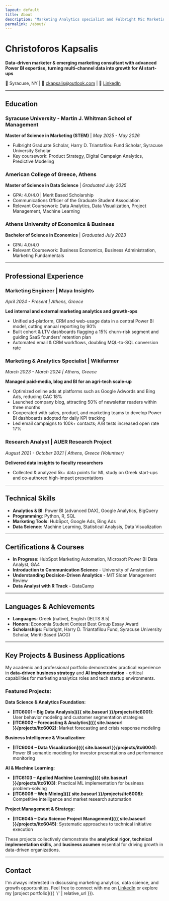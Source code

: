 ```yaml
---
layout: default
title: About
description: "Marketing Analytics specialist and Fulbright MSc Marketing candidate at Syracuse University with expertise in BI, Power BI, and data science"
permalink: /about/
---
```


# Christoforos Kapsalis

**Data-driven marketer & emerging marketing consultant with advanced Power BI expertise, turning multi-channel data into growth for AI start-ups**

📍 Syracuse, NY | 📧 ckapsalis@outlook.com | 💼 [LinkedIn](https://www.linkedin.com/in/christoforos-kapsalis/)

---

## Education

### Syracuse University - Martin J. Whitman School of Management
**Master of Science in Marketing (STEM)** | *May 2025 - May 2026*
- Fulbright Graduate Scholar, Harry D. Triantafilou Fund Scholar, Syracuse University Scholar
- Key coursework: Product Strategy, Digital Campaign Analytics, Predictive Modeling

### American College of Greece, Athens
**Master of Science in Data Science** | *Graduated July 2025*
- GPA: 4.0/4.0 | Merit Based Scholarship
- Communications Officer of the Graduate Student Association
- Relevant Coursework: Data Analytics, Data Visualization, Project Management, Machine Learning

### Athens University of Economics & Business
**Bachelor of Science in Economics** | *Graduated July 2023*
- GPA: 4.0/4.0
- Relevant Coursework: Business Economics, Business Administration, Marketing Fundamentals

---

## Professional Experience

### Marketing Engineer | Maya Insights
*April 2024 - Present | Athens, Greece*

**Led internal and external marketing analytics and growth-ops**
- Unified ad-platform, CRM and web-usage data in a central Power BI model, cutting manual reporting by 90%
- Built cohort & LTV dashboards flagging a 15% churn-risk segment and guiding SaaS founders' retention plan
- Automated email & CRM workflows, doubling MQL-to-SQL conversion rate

### Marketing & Analytics Specialist | Wikifarmer
*March 2023 - March 2024 | Athens, Greece*

**Managed paid-media, blog and BI for an agri-tech scale-up**
- Optimized online ads at platforms such as Google Adwords and Bing Ads, reducing CAC 18%
- Launched company blog, attracting 50% of newsletter readers within three months
- Cooperated with sales, product, and marketing teams to develop Power BI dashboards adopted for daily KPI tracking
- Led email campaigns to 100k+ contacts; A/B tests increased open rate 17%

### Research Analyst | AUER Research Project
*August 2021 - October 2021 | Athens, Greece (Volunteer)*

**Delivered data insights to faculty researchers**
- Collected & analyzed 5k+ data points for ML study on Greek start-ups and co-authored high-impact presentations

---

## Technical Skills

- **Analytics & BI**: Power BI (advanced DAX), Google Analytics, BigQuery
- **Programming**: Python, R, SQL
- **Marketing Tools**: HubSpot, Google Ads, Bing Ads
- **Data Science**: Machine Learning, Statistical Analysis, Data Visualization

---

## Certifications & Courses

- **In Progress**: HubSpot Marketing Automation, Microsoft Power BI Data Analyst, GA4
- **Introduction to Communication Science** - University of Amsterdam
- **Understanding Decision-Driven Analytics** - MIT Sloan Management Review
- **Data Analyst with R Track** - DataCamp

---

## Languages & Achievements

- **Languages**: Greek (native), English (IELTS 8.5)
- **Honors**: Economia Student Contest Best Group Essay Award
- **Scholarships**: Fulbright, Harry D. Triantafilou Fund, Syracuse University Scholar, Merit-Based (ACG)

---

## Key Projects & Business Applications

My academic and professional portfolio demonstrates practical experience in **data-driven business strategy** and **AI implementation** - critical capabilities for marketing analytics roles and tech startup environments.

### Featured Projects:

**Data Science & Analytics Foundation:**
- **[ITC6001 – Big Data Analysis]({{ site.baseurl }}/projects/itc6001)**: User behavior modeling and customer segmentation strategies
- **[ITC6002 – Forecasting & Analytics]({{ site.baseurl }}/projects/itc6002)**: Market forecasting and crisis response modeling

**Business Intelligence & Visualization:**
- **[ITC6004 – Data Visualization]({{ site.baseurl }}/projects/itc6004)**: Power BI semantic modeling for investor presentations and performance monitoring

**AI & Machine Learning:**
- **[ITC6103 – Applied Machine Learning]({{ site.baseurl }}/projects/itc6103)**: Practical ML implementation for business problem-solving
- **[ITC6008 – Web Mining]({{ site.baseurl }}/projects/itc6008)**: Competitive intelligence and market research automation

**Project Management & Strategy:**
- **[ITC6045 – Data Science Project Management]({{ site.baseurl }}/projects/itc6045)**: Systematic approaches to technical initiative execution

These projects collectively demonstrate the **analytical rigor**, **technical implementation skills**, and **business acumen** essential for driving growth in data-driven organizations.

---

## Contact

I'm always interested in discussing marketing analytics, data science, and growth opportunities. Feel free to connect with me on [LinkedIn](https://www.linkedin.com/in/christoforos-kapsalis/) or explore my [project portfolio]({{ '/' | relative_url }}).
